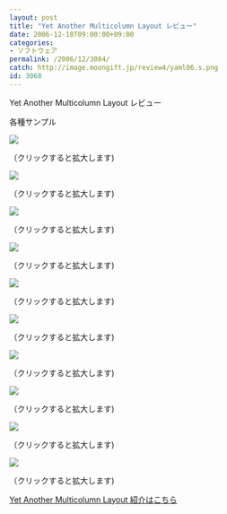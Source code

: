```yaml
---
layout: post
title: "Yet Another Multicolumn Layout レビュー"
date: 2006-12-18T09:00:00+09:00
categories:
- ソフトウェア
permalink: /2006/12/3084/
catch: http://image.moongift.jp/review4/yaml06.s.png
id: 3068
---
```

Yet Another Multicolumn Layout レビュー  
<!--more-->

各種サンプル

  

[![](http://image.moongift.jp/review4/yaml01.s.png)](http://image.moongift.jp/review4/yaml01.png)  
  
（クリックすると拡大します)

  

[![](http://image.moongift.jp/review4/yaml02.s.png)](http://image.moongift.jp/review4/yaml02.png)  
  
（クリックすると拡大します)

  

[![](http://image.moongift.jp/review4/yaml03.s.png)](http://image.moongift.jp/review4/yaml03.png)  
  
（クリックすると拡大します)

  

[![](http://image.moongift.jp/review4/yaml04.s.png)](http://image.moongift.jp/review4/yaml04.png)  
  
（クリックすると拡大します)

  

[![](http://image.moongift.jp/review4/yaml05.s.png)](http://image.moongift.jp/review4/yaml05.png)  
  
（クリックすると拡大します)

  

[![](http://image.moongift.jp/review4/yaml06.s.png)](http://image.moongift.jp/review4/yaml06.png)  
  
（クリックすると拡大します)

  

[![](http://image.moongift.jp/review4/yaml07.s.png)](http://image.moongift.jp/review4/yaml07.png)  
  
（クリックすると拡大します)

  

[![](http://image.moongift.jp/review4/yaml08.s.png)](http://image.moongift.jp/review4/yaml08.png)  
  
（クリックすると拡大します)

  

[![](http://image.moongift.jp/review4/yaml09.s.png)](http://image.moongift.jp/review4/yaml09.png)  
  
（クリックすると拡大します)

  

[![](http://image.moongift.jp/review4/yaml10.s.png)](http://image.moongift.jp/review4/yaml10.png)  
  
（クリックすると拡大します)

  

[Yet Another Multicolumn Layout 紹介はこちら](http://oss.moongift.jp/intro/i-3080.html)

